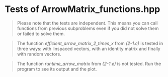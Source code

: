 # Tests of ArrowMatrix_functions.hpp

> Please note that the tests are independent. This means you can call functions from previous subproblems even if you did not solve them or failed to solve them.

> The function *efficient_arrow_matrix_2_times_x* from _(2-1.c)_ is tested in three ways: with linspaced vectors, with an identity matrix and finally with random vectors.

> The function *runtime_arrow_matrix* from _(2-1.e)_ is not tested. Run the program to see its output and the plot.
